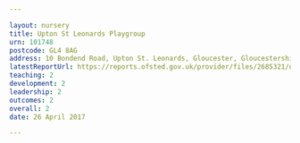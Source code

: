 ```yaml
---

layout: nursery
title: Upton St Leonards Playgroup
urn: 101748
postcode: GL4 8AG
address: 10 Bondend Road, Upton St. Leonards, Gloucester, Gloucestershire, GL4 8AG
latestReportUrl: https://reports.ofsted.gov.uk/provider/files/2685321/urn/101748.pdf
teaching: 2
development: 2
leadership: 2
outcomes: 2
overall: 2
date: 26 April 2017

---
```

